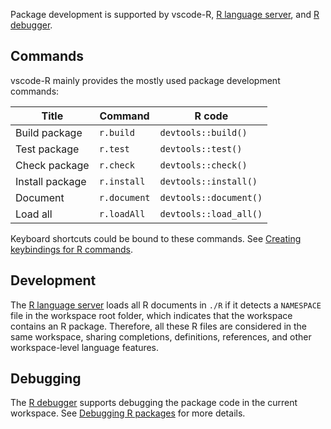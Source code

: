 Package development is supported by vscode-R,
[R language server](https://github.com/REditorSupport/languageserver), and
[R debugger](https://github.com/ManuelHentschel/VSCode-R-Debugger).

## Commands

vscode-R mainly provides the mostly used package development commands:

| Title           | Command      | R code                 |
| --------------- | ------------ | ---------------------- |
| Build package   | `r.build`    | `devtools::build()`    |
| Test package    | `r.test`     | `devtools::test()`     |
| Check package   | `r.check`    | `devtools::check()`    |
| Install package | `r.install`  | `devtools::install()`  |
| Document        | `r.document` | `devtools::document()` |
| Load all        | `r.loadAll`  | `devtools::load_all()` |


Keyboard shortcuts could be bound to these commands. See
[Creating keybindings for R commands](https://github.com/REditorSupport/vscode-R/wiki/Keyboard-shortcuts#creating-keybindings-for-r-commands).

## Development

The [R language server](https://github.com/REditorSupport/languageserver) loads
all R documents in `./R` if it detects a `NAMESPACE` file in the workspace root
folder, which indicates that the workspace contains an R package. Therefore, all
these R files are considered in the same workspace, sharing completions,
definitions, references, and other workspace-level language features.

## Debugging

The [R debugger](https://github.com/ManuelHentschel/VSCode-R-Debugger) supports
debugging the package code in the current workspace. See
[Debugging R packages](https://github.com/ManuelHentschel/VSCode-R-Debugger#debugging-r-packages)
for more details.
